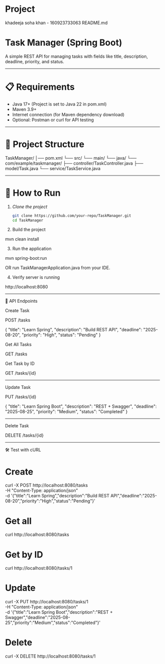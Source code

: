 # Project 
khadeeja soha khan - 160923733063
README.md

# Task Manager (Spring Boot)

A simple REST API for managing tasks with fields like title, description, deadline, priority, and status.

---

# 📋 Requirements
- Java 17+ (Project is set to Java 22 in pom.xml)
- Maven 3.9+
- Internet connection (for Maven dependency download)
- Optional: Postman or curl for API testing

---

 # 📂 Project Structure

TaskManager/ │── pom.xml └── src/ └── main/ └── java/ └── com/example/taskmanager/ ├── controller/TaskController.java ├── model/Task.java └── service/TaskService.java

---

# 🚀 How to Run

1. *Clone the project*
   ```bash
   git clone https://github.com/your-repo/TaskManager.git
   cd TaskManager

2. Build the project

mvn clean install


3. Run the application

mvn spring-boot:run

OR run TaskManagerApplication.java from your IDE.


4. Verify server is running

http://localhost:8080




---

📌 API Endpoints

Create Task

POST /tasks

{
"title": "Learn Spring",
"description": "Build REST API",
"deadline": "2025-08-20",
"priority": "High",
"status": "Pending"
}

Get All Tasks


GET /tasks


Get Task by ID


GET /tasks/{id}


---

Update Task

PUT /tasks/{id}

{
"title": "Learn Spring Boot",
"description": "REST + Swagger",
"deadline": "2025-08-25",
"priority": "Medium",
"status": "Completed"
}


---

Delete Task

DELETE /tasks/{id}


---

🛠 Test with cURL

# Create
curl -X POST http://localhost:8080/tasks \
-H "Content-Type: application/json" \
-d '{"title":"Learn Spring","description":"Build REST API","deadline":"2025-08-20","priority":"High","status":"Pending"}'

# Get all
curl http://localhost:8080/tasks

# Get by ID
curl http://localhost:8080/tasks/1

# Update
curl -X PUT http://localhost:8080/tasks/1 \
-H "Content-Type: application/json" \
-d '{"title":"Learn Spring Boot","description":"REST + Swagger","deadline":"2025-08-25","priority":"Medium","status":"Completed"}'

# Delete
curl -X DELETE http://localhost:8080/tasks/1
